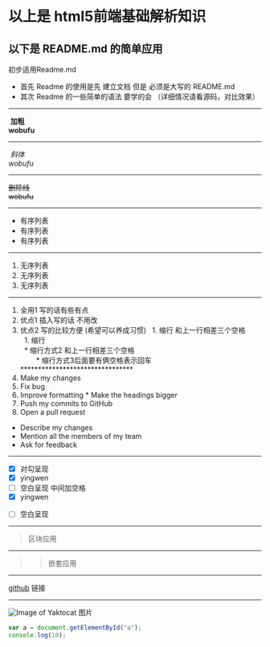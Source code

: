 # 以上是 html5前端基础解析知识
## 以下是 README.md 的简单应用
初步适用Readme.md 
* 首先 Readme 的使用是先 建立文档 但是 必须是大写的 README.md 
* 其次 Readme 的一些简单的语法 要学的会 （详细情况请看源码，对比效果）
**********************
   **加粗**  
   **wobufu**  
******************** 
  _斜体_  
  _wobufu_  
*******************
~~删除线~~  
~~wobufu~~  
********************
* 有序列表
* 有序列表
* 有序列表
*********************** 
1. 无序列表
1. 无序列表
1. 无序列表
****************************

1. 全用1 写的话有些有点
1. 优点1 插入写的话 不用改 
1. 优点2 写的比较方便 (希望可以养成习惯)
   1. 缩行 和上一行相差三个空格  
   1. 缩行  
      * 缩行方式2 和上一行相差三个空格  
         * 缩行方式3后面要有俩空格表示回车  
********************************  
1. Make my changes
  1. Fix bug
  2. Improve formatting
    * Make the headings bigger
2. Push my commits to GitHub
3. Open a pull request
  * Describe my changes
  * Mention all the members of my team
   * Ask for feedback
********************************
- [x] 对勾呈现  
- [x] yingwen  
- [ ] 空白呈现 中间加空格
- [x] yingwen 
* [ ] 空白呈现   
*******************************
> 区块应用
*******************************
>> 嵌套应用
***************************
[github](http://github.com) 链接
**************************  
![Image of Yaktocat](https://octodex.github.com/images/yaktocat.png) 图片

```js
var a = document.getElementById("a");
console.log(10);
```
